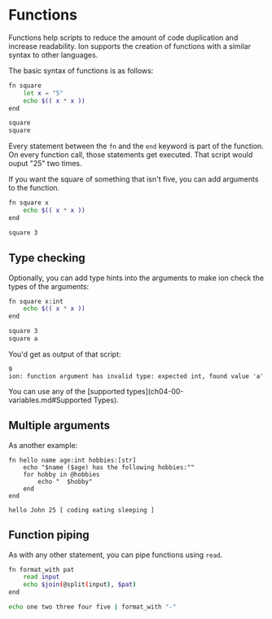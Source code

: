 # Functions

Functions help scripts to reduce the amount of code duplication and increase readability. Ion supports the creation of functions with a similar syntax to other languages.

The basic syntax of functions is as follows:

```sh
fn square
    let x = "5"
    echo $(( x * x ))
end

square
square
```

Every statement between the `fn` and the `end` keyword is part of the function. On every function call, those statements get executed.  That script would ouput "25" two times.

If you want the square of something that isn't five, you can add arguments to the function.

```sh
fn square x
    echo $(( x * x ))
end

square 3
```

## Type checking

Optionally, you can add type hints into the arguments to make ion check the types of the arguments:

```sh
fn square x:int
    echo $(( x * x ))
end

square 3
square a
```

You'd get as output of that script:

```
9
ion: function argument has invalid type: expected int, found value 'a'
```

You can use any of the [supported types](ch04-00-variables.md#Supported Types).

## Multiple arguments

As another example:

```
fn hello name age:int hobbies:[str]
    echo "$name ($age) has the following hobbies:""
    for hobby in @hobbies
        echo "  $hobby"
    end
end

hello John 25 [ coding eating sleeping ]
```

## Function piping


As with any other statement, you can pipe functions using `read`.

```sh
fn format_with pat
    read input
    echo $join(@split(input), $pat)
end

echo one two three four five | format_with "-"
```
